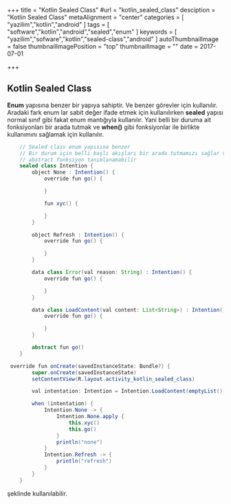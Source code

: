+++
title = "Kotlin Sealed Class"
#url = "kotlin_sealed_class"
desciption = "Kotlin Sealed Class"
metaAlignment = "center"
categories = [
  "yazilim","kotlin","android"
]
tags = [
  "software","kotlin","android","sealed","enum"
]
keywords = [
  "yazilim","sofware","kotlin","sealed-class","android"
]
autoThumbnailImage = false
thumbnailImagePosition = "top"
thumbnailImage = ""
date = 2017-07-01

+++

## Kotlin Sealed Class

**Enum** yapısına benzer bir yapıya sahiptir. Ve benzer görevler için kullanılır. Aradaki fark enum lar sabit değer ifade etmek için kullanılırken **sealed** yapısı normal sınıf gibi fakat enum mantığıyla kullanılır. Yani belli bir duruma ait fonksiyonları bir arada tutmak ve **when()** gibi fonksiyonlar ile birlikte kullanımını sağlamak için kullanılır.

```java
    // Sealed class enum yapısına benzer
    // Bir durum için belli başlı akışları bir arada tutmamızı sağlar ve bu akışların yönetimini kolaylaştırır.
    // abstract fonksiyon tanımlanamabilir
    sealed class Intention {
        object None : Intention() {
            override fun go() {

            }

            fun xyc() {

            }
        }

        object Refresh : Intention() {
            override fun go() {

            }
        }

        data class Error(val reason: String) : Intention() {
            override fun go() {

            }
        }

        data class LoadContent(val content: List<String>) : Intention() {
            override fun go() {

            }
        }

        abstract fun go()
    }
```

```java
 override fun onCreate(savedInstanceState: Bundle?) {
        super.onCreate(savedInstanceState)
        setContentView(R.layout.activity_kotlin_sealed_class)

        val intentation: Intention = Intention.LoadContent(emptyList())

        when (intentation) {
            Intention.None -> {
                Intention.None.apply {
                    this.xyc()
                    this.go()
                }
                println("none")
            }
            Intention.Refresh -> {
                println("refresh")
            }
        }
    }
```

şeklinde kullanılabilir.

